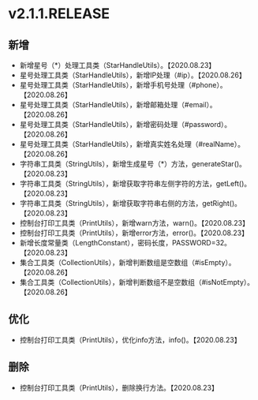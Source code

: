 # v2.1.1.RELEASE

## 新增

- 新增星号（*）处理工具类（StarHandleUtils）。【2020.08.23】
- 星号处理工具类（StarHandleUtils），新增IP处理（#ip）。【2020.08.26】
- 星号处理工具类（StarHandleUtils），新增手机号处理（#phone）。【2020.08.26】
- 星号处理工具类（StarHandleUtils），新增邮箱处理（#email）。【2020.08.26】
- 星号处理工具类（StarHandleUtils），新增密码处理（#password）。【2020.08.26】
- 星号处理工具类（StarHandleUtils），新增真实姓名处理（#realName）。【2020.08.26】
- 字符串工具类（StringUtils），新增生成星号（*）方法，generateStar()。【2020.08.23】
- 字符串工具类（StringUtils），新增获取字符串左侧字符的方法，getLeft()。【2020.08.23】
- 字符串工具类（StringUtils），新增获取字符串右侧的方法，getRight()。【2020.08.23】
- 控制台打印工具类（PrintUtils），新增warn方法，warn()。【2020.08.23】
- 控制台打印工具类（PrintUtils），新增error方法，error()。【2020.08.23】
- 新增长度常量类（LengthConstant），密码长度，PASSWORD=32。【2020.08.23】
- 集合工具类（CollectionUtils），新增判断数组是空数组（#isEmpty）。【2020.08.26】
- 集合工具类（CollectionUtils），新增判断数组不是空数组（#isNotEmpty）。【2020.08.26】

## 优化

- 控制台打印工具类（PrintUtils），优化info方法，info()。【2020.08.23】

## 删除

- 控制台打印工具类（PrintUtils），删除换行方法。【2020.08.23】
